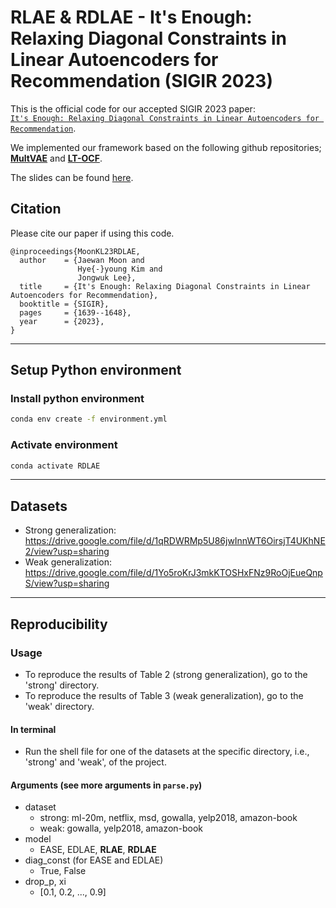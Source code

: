 # RLAE & RDLAE - It's Enough: Relaxing Diagonal Constraints in Linear Autoencoders for Recommendation (SIGIR 2023)

This is the official code for our accepted SIGIR 2023 paper: <br>[`It's Enough: Relaxing Diagonal Constraints in Linear Autoencoders for Recommendation`](https://arxiv.org/abs/2305.12922).</br>


We implemented our framework based on the following github repositories; [**MultVAE**](https://github.com/dawenl/vae_cf) and [**LT-OCF**](https://github.com/jeongwhanchoi/LT-OCF).</br> 

The slides can be found [here](https://drive.google.com/file/d/1gW-E8iFiUScBBs_N7QEIjEsYlyRr2jrG/view?usp=sharing).

## Citation

Please cite our paper if using this code.

```
@inproceedings{MoonKL23RDLAE,
  author    = {Jaewan Moon and
               Hye{-}young Kim and
               Jongwuk Lee},
  title     = {It's Enough: Relaxing Diagonal Constraints in Linear Autoencoders for Recommendation},
  booktitle = {SIGIR},
  pages     = {1639--1648},
  year      = {2023},
}
```

---

## Setup Python environment

### Install python environment

```bash
conda env create -f environment.yml   
```

### Activate environment
```bash
conda activate RDLAE
```

---

## Datasets
- Strong generalization: https://drive.google.com/file/d/1qRDWRMp5U86jwInnWT6OirsjT4UKhNE2/view?usp=sharing
- Weak generalization: https://drive.google.com/file/d/1Yo5roKrJ3mkKTOSHxFNz9RoOjEueQnpS/view?usp=sharing

---

## Reproducibility
### Usage
- To reproduce the results of Table 2 (strong generalization), go to the 'strong' directory.
- To reproduce the results of Table 3 (weak generalization), go to the 'weak' directory.

#### In terminal
- Run the shell file for one of the datasets at the specific directory, i.e., 'strong' and 'weak', of the project.

#### Arguments (see more arguments in `parse.py`)
- dataset
    - strong: ml-20m, netflix, msd, gowalla, yelp2018, amazon-book
    - weak: gowalla, yelp2018, amazon-book
- model
    - EASE, EDLAE, **RLAE**, **RDLAE**
- diag_const (for EASE and EDLAE)
    - True, False
- drop_p, xi
    - [0.1, 0.2, ..., 0.9]
